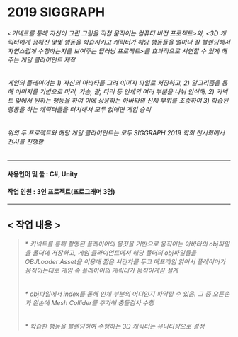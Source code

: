 # 2019 SIGGRAPH
###### <키넥트를 통해 자신이 그린 그림을 직접 움직이는 컴퓨터 비전 프로젝트>와, <3D 캐릭터에게 정해진 몇몇 행동을 학습시키고 캐릭터가 해당 행동들을 얼마나 잘 블렌딩해서 자연스럽게 수행하는지를 보여주는 딥러닝 프로젝트>를 효과적으로 시연할 수 있게 해주는 게임 클라이언트 제작
###### 게임의 플레이어는 1) 자신의 아바타를 그려 이미지 파일로 저장하고, 2) 알고리즘을 통해 이미지를 기반으로 머리, 가슴, 팔, 다리 등 인체의 여러 부분을 나눠 인식해, 2) 키넥트 앞에서 원하는 행동을 하여 이에 상응하는 아바타의 신체 부위를 조종하여 3) 학습된 행동을 하는 캐릭터들을 터치해서 모두 없애면 게임 승리
###### 위의 두 프로젝트와 해당 게임 클라이언트는 모두 SIGGRAPH 2019 학회 전시회에서 전시를 진행함

----
#### 사용언어 및 툴 : C#, Unity
#### 작업 인원 : 3인 프로젝트(프로그래머 3명)

----
## < 작업 내용 >
> ###### * 키넥트를 통해 촬영된 플레이어의 몸짓을 기반으로 움직이는 아바타의 obj파일을 폴더에 저장하고, 게임 클라이언트에서 해당 폴더의 obj파일들을 OBJLoader Asset을 이용해 짧은 시간차를 두고 매프레임 읽어서 플레이어가 움직이는대로 게임 속 플레이어의 캐릭터가 움직이게끔 설계
> ###### * obj파일에서 index를 통해 인체 부분의 어디인지 파악할 수 있음. 그 중 오른손과 왼손에 Mesh Collider를 추가해 충돌검사 수행
> ###### * 학습한 행동을 블렌딩하여 수행하는 3D 캐릭터는 유니티쨩으로 결정
